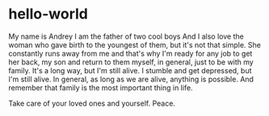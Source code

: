 # hello-world

My name is Andrey
I am the father of two cool boys
And I also love the woman who gave birth to the youngest of them, but it's not that simple. She constantly runs away from me and that's why I'm ready for any job to get her back, my son and return to them myself, in general, just to be with my family. It's a long way, but I'm still alive. I stumble and get depressed, but I'm still alive. In general, as long as we are alive, anything is possible. And remember that family is the most important thing in life.

Take care of your loved ones and yourself.
Peace.
